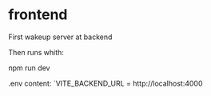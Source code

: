 # frontend

First wakeup server at backend

Then runs whith:

npm run dev

.env content:
`VITE_BACKEND_URL = http://localhost:4000
